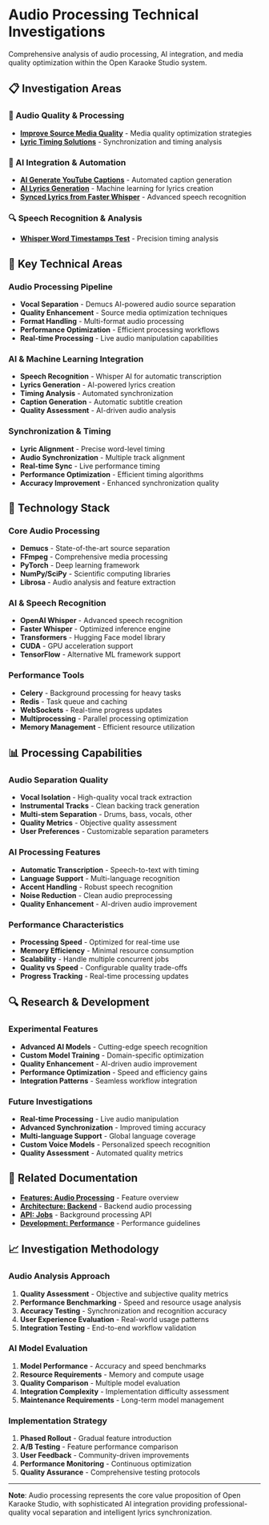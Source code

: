 # Audio Processing Technical Investigations

Comprehensive analysis of audio processing, AI integration, and media quality optimization within the Open Karaoke Studio system.

## 📋 Investigation Areas

### 🎵 Audio Quality & Processing
- **[Improve Source Media Quality](010-improve-source-media-quality.md)** - Media quality optimization strategies
- **[Lyric Timing Solutions](LYRIC_TIMING_SOLUTIONS.md)** - Synchronization and timing analysis

### 🤖 AI Integration & Automation
- **[AI Generate YouTube Captions](013-ai-generate-youtube-captions.md)** - Automated caption generation
- **[AI Lyrics Generation](ai_lyrics_generation.md)** - Machine learning for lyrics creation
- **[Synced Lyrics from Faster Whisper](synced-lyrics-from-faster-whisper.md)** - Advanced speech recognition

### 🔍 Speech Recognition & Analysis
- **[Whisper Word Timestamps Test](whisper_word_timestamps_test.md)** - Precision timing analysis

## 🎯 Key Technical Areas

### Audio Processing Pipeline
- **Vocal Separation** - Demucs AI-powered audio source separation
- **Quality Enhancement** - Source media optimization techniques
- **Format Handling** - Multi-format audio processing
- **Performance Optimization** - Efficient processing workflows
- **Real-time Processing** - Live audio manipulation capabilities

### AI & Machine Learning Integration
- **Speech Recognition** - Whisper AI for automatic transcription
- **Lyrics Generation** - AI-powered lyrics creation
- **Timing Analysis** - Automated synchronization
- **Caption Generation** - Automatic subtitle creation
- **Quality Assessment** - AI-driven audio analysis

### Synchronization & Timing
- **Lyric Alignment** - Precise word-level timing
- **Audio Synchronization** - Multiple track alignment
- **Real-time Sync** - Live performance timing
- **Performance Optimization** - Efficient timing algorithms
- **Accuracy Improvement** - Enhanced synchronization quality

## 🔧 Technology Stack

### Core Audio Processing
- **Demucs** - State-of-the-art source separation
- **FFmpeg** - Comprehensive media processing
- **PyTorch** - Deep learning framework
- **NumPy/SciPy** - Scientific computing libraries
- **Librosa** - Audio analysis and feature extraction

### AI & Speech Recognition
- **OpenAI Whisper** - Advanced speech recognition
- **Faster Whisper** - Optimized inference engine
- **Transformers** - Hugging Face model library
- **CUDA** - GPU acceleration support
- **TensorFlow** - Alternative ML framework support

### Performance Tools
- **Celery** - Background processing for heavy tasks
- **Redis** - Task queue and caching
- **WebSockets** - Real-time progress updates
- **Multiprocessing** - Parallel processing optimization
- **Memory Management** - Efficient resource utilization

## 📊 Processing Capabilities

### Audio Separation Quality
- **Vocal Isolation** - High-quality vocal track extraction
- **Instrumental Tracks** - Clean backing track generation
- **Multi-stem Separation** - Drums, bass, vocals, other
- **Quality Metrics** - Objective quality assessment
- **User Preferences** - Customizable separation parameters

### AI Processing Features
- **Automatic Transcription** - Speech-to-text with timing
- **Language Support** - Multi-language recognition
- **Accent Handling** - Robust speech recognition
- **Noise Reduction** - Clean audio preprocessing
- **Quality Enhancement** - AI-driven audio improvement

### Performance Characteristics
- **Processing Speed** - Optimized for real-time use
- **Memory Efficiency** - Minimal resource consumption
- **Scalability** - Handle multiple concurrent jobs
- **Quality vs Speed** - Configurable quality trade-offs
- **Progress Tracking** - Real-time processing updates

## 🔍 Research & Development

### Experimental Features
- **Advanced AI Models** - Cutting-edge speech recognition
- **Custom Model Training** - Domain-specific optimization
- **Quality Enhancement** - AI-driven audio improvement
- **Performance Optimization** - Speed and efficiency gains
- **Integration Patterns** - Seamless workflow integration

### Future Investigations
- **Real-time Processing** - Live audio manipulation
- **Advanced Synchronization** - Improved timing accuracy
- **Multi-language Support** - Global language coverage
- **Custom Voice Models** - Personalized speech recognition
- **Quality Assessment** - Automated quality metrics

## 🔗 Related Documentation

- **[Features: Audio Processing](../../features/audio-processing.md)** - Feature overview
- **[Architecture: Backend](../backend/README.md)** - Backend audio processing
- **[API: Jobs](../../api/jobs.md)** - Background processing API
- **[Development: Performance](../../development/reference/performance.md)** - Performance guidelines

## 📈 Investigation Methodology

### Audio Analysis Approach
1. **Quality Assessment** - Objective and subjective quality metrics
2. **Performance Benchmarking** - Speed and resource usage analysis
3. **Accuracy Testing** - Synchronization and recognition accuracy
4. **User Experience Evaluation** - Real-world usage patterns
5. **Integration Testing** - End-to-end workflow validation

### AI Model Evaluation
1. **Model Performance** - Accuracy and speed benchmarks
2. **Resource Requirements** - Memory and compute usage
3. **Quality Comparison** - Multiple model evaluation
4. **Integration Complexity** - Implementation difficulty assessment
5. **Maintenance Requirements** - Long-term model management

### Implementation Strategy
1. **Phased Rollout** - Gradual feature introduction
2. **A/B Testing** - Feature performance comparison
3. **User Feedback** - Community-driven improvements
4. **Performance Monitoring** - Continuous optimization
5. **Quality Assurance** - Comprehensive testing protocols

---

**Note**: Audio processing represents the core value proposition of Open Karaoke Studio, with sophisticated AI integration providing professional-quality vocal separation and intelligent lyrics synchronization.
